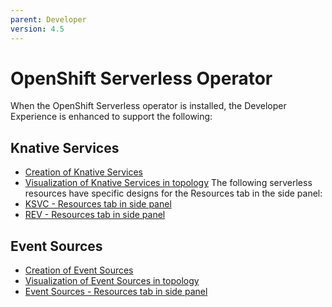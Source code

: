 ```yaml
---
parent: Developer
version: 4.5
---
```


# OpenShift Serverless Operator

When the OpenShift Serverless operator is installed, the Developer Experience is enhanced to support the following:

## Knative Services
- [Creation of Knative Services](https://openshift.github.io/openshift-origin-design/designs/developer/operator-serverless-42/knative-services-add)
- [Visualization of Knative Services in topology](https://openshift.github.io/openshift-origin-design/designs/developer/operator-serverless-42/knative-services-topology)
The following serverless resources have specific designs for the Resources tab in the side panel:
- [KSVC - Resources tab in side panel](https://openshift.github.io/openshift-origin-design/designs/developer/operator-serverless-44/ksvc-sidepanel)
- [REV - Resources tab in side panel](https://openshift.github.io/openshift-origin-design/designs/developer/operator-serverless-44/rev-sidepanel)

## Event Sources
- [Creation of Event Sources](https://openshift.github.io/openshift-origin-design/designs/developer/operator-serverless-45/event-sources-add)
- [Visualization of Event Sources in topology](https://openshift.github.io/openshift-origin-design/designs/developer/operator-serverless-43/event-sources)
- [Event Sources - Resources tab in side panel](https://openshift.github.io/openshift-origin-design/designs/developer/operator-serverless-45/event-source-sidepanel)
